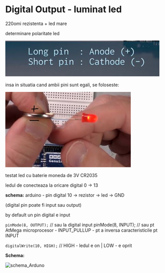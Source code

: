 <h1>Digital Output - luminat led</h1>

220omi rezistenta + led mare

determinare polaritate led

<img src="../Controllere/Arduino/_img/23/led2.JPG" alt="led2" />

insa in situatia cand ambii pini sunt egali, se foloseste:

<img src="../Controllere/Arduino/_img/23/testat led cu baterie moneda de 3V CR2035.JPG" alt="testat led cu baterie moneda de 3V CR2035" />

testat led cu baterie moneda de 3V CR2035

ledul de conecteaza la oricare digital 0 -> 13

<b>schema:</b>
arduino - pin digital 10 -> rezistor -> led -> GND

(digital pin poate fi input sau output)

by default un pin digital e input

`pinMode(8, OUTPUT);` // sau la digital input pinMode(8, INPUT);
// sau pt AtMega microprocesor - INPUT_PULLUP - pt a inversa caracteristicile pt INPUT

`digitalWrite(10, HIGH);` // HIGH - ledul e on | LOW - e oprit

<b>Schema:</b>

<img src="../Controllere/Arduino/_img/23/schema_Arduno.jpg" alt="schema_Arduno" />